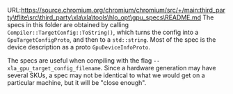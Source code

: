 URL:https://source.chromium.org/chromium/chromium/src/+/main:third_party\tflite\src\third_party\xla\xla\tools\hlo_opt\gpu_specs\README.md
The specs in this folder are obtained by calling
`Compiler::TargetConfig::ToString()`, which turns the config into a
`GpuTargetConfigProto`, and then to a `std::string`. Most of the spec is the
device description as a proto `GpuDeviceInfoProto`.

The specs are useful when compiling with the flag
`--xla_gpu_target_config_filename`. Since a hardware generation may have several
SKUs, a spec may not be identical to what we would get on a particular machine,
but it will be "close enough".
